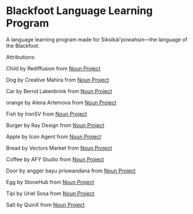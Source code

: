 # Blackfoot Language Learning Program
A language learning program made for Siksikáí'powahsin—the language of the Blackfoot.

Attributions:

Child by Rediffusion from <a href="https://thenounproject.com/browse/icons/term/child/" target="_blank" title="Child Icons">Noun Project</a>

Dog by Creative Mahira from <a href="https://thenounproject.com/browse/icons/term/dog/" target="_blank" title="Dog Icons">Noun Project</a>

Car by Bernd Lakenbrink from <a href="https://thenounproject.com/browse/icons/term/car/" target="_blank" title="Car Icons">Noun Project</a>

orange by Alena Artemova from <a href="https://thenounproject.com/browse/icons/term/orange/" target="_blank" title="orange Icons">Noun Project</a>

Fish by IronSV from <a href="https://thenounproject.com/browse/icons/term/fish/" target="_blank" title="Fish Icons">Noun Project</a>

Burger by Ray Design from <a href="https://thenounproject.com/browse/icons/term/burger/" target="_blank" title="Burger Icons">Noun Project</a>

Apple by Icon Agent from <a href="https://thenounproject.com/browse/icons/term/apple/" target="_blank" title="Apple Icons">Noun Project</a>

Bread by Vectors Market from <a href="https://thenounproject.com/browse/icons/term/bread/" target="_blank" title="Bread Icons">Noun Project</a>

Coffee by AFY Studio from <a href="https://thenounproject.com/browse/icons/term/coffee/" target="_blank" title="Coffee Icons">Noun Project</a>

Door by angger bayu priswandana from <a href="https://thenounproject.com/browse/icons/term/door/" target="_blank" title="Door Icons">Noun Project</a>

Egg by StoneHub from <a href="https://thenounproject.com/browse/icons/term/egg/" target="_blank" title="Egg Icons">Noun Project</a>

Tipi by Uriel Sosa from <a href="https://thenounproject.com/browse/icons/term/tipi/" target="_blank" title="Tipi Icons">Noun Project</a>

Salt by QuinX from <a href="https://thenounproject.com/browse/icons/term/salt/" target="_blank" title="Salt Icons">Noun Project</a>
